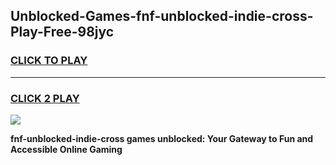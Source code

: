
## Unblocked-Games-fnf-unblocked-indie-cross-Play-Free-98jyc
<h3>
<a href="https://premium76.site?title=fnf-unblocked-indie-cross&ref=23A">CLICK TO PLAY</a></h3>
<hr>

<h3>
<a href="https://premium76.site?title=fnf-unblocked-indie-cross&ref=23A">CLICK 2 PLAY</a>
  
</h3>

<a href="https://premium76.site?title=fnf-unblocked-indie-cross&ref=23A"><img src="https://clearcache.store/games.png"></a>


**fnf-unblocked-indie-cross games unblocked: Your Gateway to Fun and Accessible Online Gaming**
